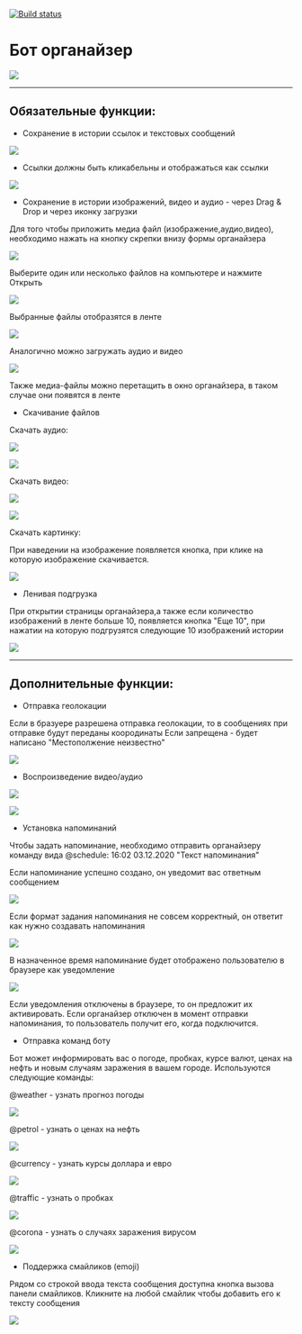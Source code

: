 [![Build status](https://ci.appveyor.com/api/projects/status/2vn1um9vt7h6d4qq?svg=true)](https://ci.appveyor.com/project/denis-shubochkin/ahj-diplom)

# Бот органайзер

![](./src/pic/readme/1.jpg)
***
## Обязательные функции:

- Сохранение в истории ссылок и текстовых сообщений

![](./src/pic/readme/textAndLinks.jpg)

- Ссылки должны быть кликабельны и отображаться как ссылки

![](./src/pic/readme/textAndLinks.jpg)

- Сохранение в истории изображений, видео и аудио - через Drag & Drop и через иконку загрузки 

Для того чтобы приложить медиа файл (изображение,аудио,видео), необходимо нажать на кнопку скрепки внизу формы органайзера

![](./src/pic/readme/att1.jpg)

Выберите один или несколько файлов на компьютере и нажмите Открыть

![](./src/pic/readme/att2.jpg)

Выбранные файлы отобразятся в ленте

![](./src/pic/readme/att3.jpg)

Аналогично можно загружать аудио и видео

![](./src/pic/readme/att4.jpg)

Также медиа-файлы можно перетащить в окно органайзера, в таком случае они появятся в ленте

- Скачивание файлов 

Скачать аудио:

![](./src/pic/readme/att5.jpg)

![](./src/pic/readme/att6.jpg)

Скачать видео:

![](./src/pic/readme/att7.jpg)

![](./src/pic/readme/att8.jpg)

Скачать картинку:

При наведении на изображение появляется кнопка, при клике на которую изображение скачивается.

![](./src/pic/readme/att9.jpg)

- Ленивая подгрузка

При открытии страницы органайзера,а также если количество изображений в ленте больше 10, появляется кнопка "Еще 10", при нажатии на которую подгрузятся следующие 10 изображений истории

![](./src/pic/readme/more.jpg)

***
## Дополнительные функции:

- Отправка геолокации

Если в бразуере разрешена отправка геолокации, то в сообщениях при отправке будут переданы коородинаты
Если запрещена - будет написано "Местополжение неизвестно"

![](./src/pic/readme/coords.jpg)

- Воспроизведение видео/аудио

![](./src/pic/readme/audio.jpg)

![](./src/pic/readme/video.jpg)

- Установка напоминаний

Чтобы задать напоминание, необходимо отправить органайзеру команду вида
@schedule: 16:02 03.12.2020 "Текст напоминания"

Если напоминание успешно создано, он уведомит вас ответным сообщением

![](./src/pic/readme/notif1.jpg)

Если формат задания напоминания не совсем корректный, он ответит как нужно создавать напоминания

![](./src/pic/readme/notif3.jpg)

В назначенное время напоминание будет отображено пользователю в браузере как уведомление

![](./src/pic/readme/notif2.jpg)

Если уведомления отключены в браузере, то он предложит их активировать.
Если органайзер отключен в момент отправки напоминания, то пользователь получит его, когда подключится.

- Отправка команд боту

Бот может информировать вас о погоде, пробках, курсе валют, ценах на нефть и новым случаям заражения в вашем городе.
Используются следующие команды:

@weather - узнать прогноз погоды

![](./src/pic/readme/weather.jpg)

@petrol - узнать о ценах на нефть

![](./src/pic/readme/petrol.jpg)

@currency - узнать курсы доллара и евро

![](./src/pic/readme/currency.jpg)

@traffic - узнать о пробках

![](./src/pic/readme/traffic.jpg)

@corona - узнать о случаях заражения вирусом

![](./src/pic/readme/corona.jpg)

- Поддержка смайликов (emoji)

Рядом со строкой ввода текста сообщения доступна кнопка вызова панели смайликов.
Кликните на любой смайлик чтобы добавить его к тексту сообщения

![](./src/pic/readme/emoji.jpg)
